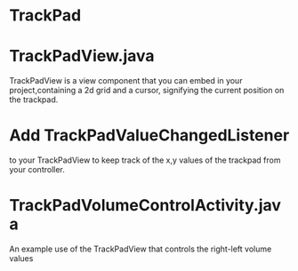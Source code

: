 # TrackPad

# TrackPadView.java

TrackPadView is a view component that you can embed in your project,containing a 2d grid and a cursor, 
signifying the current position on the trackpad.

# Add TrackPadValueChangedListener
to your TrackPadView to keep track of the x,y values of the trackpad from your controller.

# TrackPadVolumeControlActivity.java
An example use of the TrackPadView that controls the right-left volume values
